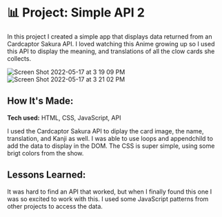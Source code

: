 # 📊 Project: Simple API 2

In this project I created a simple app that displays data returned from an Cardcaptor Sakura API. I loved watching this Anime growing up so I used this API to display the meaning, and translations of all the clow cards she collects.

![Screen Shot 2022-05-17 at 3 19 09 PM](https://user-images.githubusercontent.com/102037717/168893343-7984fa60-54e3-4544-873b-a9aeb6c0d23b.png)
![Screen Shot 2022-05-17 at 3 21 02 PM](https://user-images.githubusercontent.com/102037717/168893366-d06ab385-6524-4001-948a-ee1c129dd7c5.png)

## How It's Made:

**Tech used:** HTML, CSS, JavaScript, API

I used the Cardcaptor Sakura API to diplay the card image, the name, translation, and Kanji as well. I was able to use loops and appendchild to add the data to display in the DOM. The CSS is super simple, using some brigt colors from the show.

## Lessons Learned:

It was hard to find an API that worked, but when I finally found this one I was so excited to work with this. I used some JavaScript patterns from other projects to access the data. 
